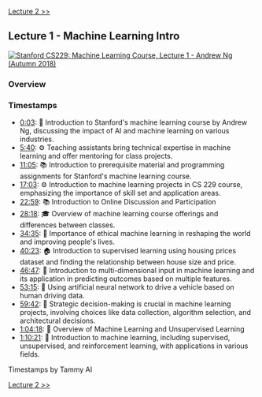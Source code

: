 [Lecture 2 >>](lecture_2.md)
## Lecture 1 - Machine Learning Intro

[![Stanford CS229: Machine Learning Course, Lecture 1 - Andrew Ng (Autumn 2018)](https://markdown-videos-api.jorgenkh.no/url?url=https%3A%2F%2Fwww.youtube.com%2Fwatch%3Fv%3DjGwO_UgTS7I%26list%3DPLoROMvodv4rMiGQp3WXShtMGgzqpfVfbU)](https://www.youtube.com/watch?v=jGwO_UgTS7I&list=PLoROMvodv4rMiGQp3WXShtMGgzqpfVfbU)

### Overview

### Timestamps

* [0:03](https://youtu.be/4b4MUYve_U8?si=QvBYXglWKu5VWZqe&t=3): 🤖 Introduction to Stanford's machine learning course by Andrew Ng, discussing the impact of AI and machine learning on various industries.
* [5:40](https://youtu.be/4b4MUYve_U8?si=CiGwwnkmu8hl-Bpe&t=339): ⚙️ Teaching assistants bring technical expertise in machine learning and offer mentoring for class projects.
* [11:05](https://youtu.be/4b4MUYve_U8?si=CiGwwnkmu8hl-Bpe&t=665): 📚 Introduction to prerequisite material and programming assignments for Stanford's machine learning course.
* [17:03](https://youtu.be/4b4MUYve_U8?si=CiGwwnkmu8hl-Bpe&t=1023): ⚙️ Introduction to machine learning projects in CS 229 course, emphasizing the importance of skill set and application areas.
* [22:59](https://youtu.be/4b4MUYve_U8?si=CiGwwnkmu8hl-Bpe&t=1379): 📚 Introduction to Online Discussion and Participation
* [28:18](https://youtu.be/4b4MUYve_U8?si=CiGwwnkmu8hl-Bpe&t=1698): 🎓 Overview of machine learning course offerings and differences between classes.
* [34:35](https://youtu.be/4b4MUYve_U8?si=CiGwwnkmu8hl-Bpe&t=2075): 🤖 Importance of ethical machine learning in reshaping the world and improving people's lives.
* [40:23](https://youtu.be/4b4MUYve_U8?si=CiGwwnkmu8hl-Bpe&t=2423): 🏠 Introduction to supervised learning using housing prices dataset and finding the relationship between house size and price.
* [46:47](https://youtu.be/4b4MUYve_U8?si=CiGwwnkmu8hl-Bpe&t=2807): 🤖 Introduction to multi-dimensional input in machine learning and its application in predicting outcomes based on multiple features.
* [53:15](https://youtu.be/4b4MUYve_U8?si=CiGwwnkmu8hl-Bpe&t=3195): 🚗 Using artificial neural network to drive a vehicle based on human driving data.
* [59:42](https://youtu.be/4b4MUYve_U8?si=CiGwwnkmu8hl-Bpe&t=3582): 🤖 Strategic decision-making is crucial in machine learning projects, involving choices like data collection, algorithm selection, and architectural decisions.
* [1:04:18](https://youtu.be/4b4MUYve_U8?si=CiGwwnkmu8hl-Bpe&t=3858): 🤖 Overview of Machine Learning and Unsupervised Learning
* [1:10:21](https://youtu.be/4b4MUYve_U8?si=CiGwwnkmu8hl-Bpe&t=4221): 🤖 Introduction to machine learning, including supervised, unsupervised, and reinforcement learning, with applications in various fields.

Timestamps by Tammy AI

[Lecture 2 >>](lecture_2.md)